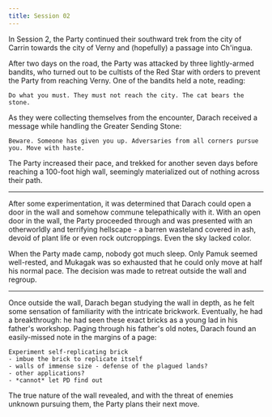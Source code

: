 ```yaml
---
title: Session 02
---
```

In Session 2, the Party continued their southward trek from the city of Carrin towards the city of Verny and (hopefully) a passage into Ch'ingua. 

After two days on the road, the Party was attacked by three lightly-armed bandits, who turned out to be cultists of the Red Star with orders to prevent the Party from reaching Verny. One of the bandits held a note, reading:

```
Do what you must. They must not reach the city. The cat bears the stone.
```

As they were collecting themselves from the encounter, Darach received a message while handling the Greater Sending Stone:

```
Beware. Someone has given you up. Adversaries from all corners pursue you. Move with haste.
```

The Party increased their pace, and trekked for another seven days before reaching a 100-foot high wall, seemingly materialized out of nothing across their path.

---

After some experimentation, it was determined that Darach could open a door in the wall and somehow commune telepathically with it. With an open door in the wall, the Party proceeded through and was presented with an otherworldly and terrifying hellscape - a barren wasteland covered in ash, devoid of plant life or even rock outcroppings. Even the sky lacked color.

When the Party made camp, nobody got much sleep. Only Pamuk seemed well-rested, and Mukagak was so exhausted that he could only move at half his normal pace. The decision was made to retreat outside the wall and regroup. 

---

Once outside the wall, Darach began studying the wall in depth, as he felt some sensation of familiarity with the intricate brickwork. Eventually, he had a breakthrough: he had seen these exact bricks as a young lad in his father's workshop. Paging through his father's old notes, Darach found an easily-missed note in the margins of a page:

```
Experiment self-replicating brick
- imbue the brick to replicate itself
- walls of immense size - defense of the plagued lands?
- other applications?
- *cannot* let PD find out
```

The true nature of the wall revealed, and with the threat of enemies unknown pursuing them, the Party plans their next move.